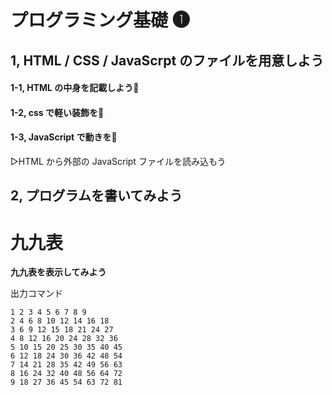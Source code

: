 # プログラミング基礎 ❶

## 1, HTML / CSS / JavaScrpt のファイルを用意しよう

#### 1-1, HTML の中身を記載しよう:memo:

#### 1-2, css で軽い装飾を:art:

#### 1-3, JavaScript で動きを:dizzy:

▷HTML から外部の JavaScript ファイルを読み込もう

## 2, プログラムを書いてみよう

# 九九表

**九九表を表示してみよう**

出力コマンド

```
1 2 3 4 5 6 7 8 9
2 4 6 8 10 12 14 16 18
3 6 9 12 15 18 21 24 27
4 8 12 16 20 24 28 32 36
5 10 15 20 25 30 35 40 45
6 12 18 24 30 36 42 48 54
7 14 21 28 35 42 49 56 63
8 16 24 32 40 48 56 64 72
9 18 27 36 45 54 63 72 81
```
